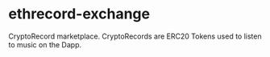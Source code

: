 # ethrecord-exchange
CryptoRecord marketplace. CryptoRecords are ERC20 Tokens used to listen to music on the Dapp. 
